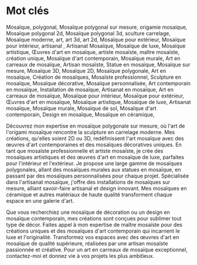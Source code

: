 # Mot clés

Mosaïque,
polygonal,
Mosaïque polygonal sur mesure,
origamie mosaique,
Mosaïque polygonal 2d,
Mosaïque polygonal 3d,
sculture carrelage,
Mosaïque moderne,
art,
art 3d,
art 2d,
Mosaïque pour extérieur,
Mosaïque pour intérieur,
artisanal ,
Artisanat Mosaïque,
Mosaïque de luxe,
Mosaïque artistique,
Œuvres d'art en mosaïque,
artiste mosaïste,
maître mosaïste,
création unique,
Mosaïque d'art contemporain,
Mosaïque murale,
Art en carreaux de mosaïque,
Artisan mosaïste,
Statue en mosaïque,
Mosaïque sur mesure,
Mosaïque 3D,
Mosaïque 2D,
Mosaïque polygonale,
Art en mosaïque,
Création de mosaïques,
Mosaïste professionnel,
Sculpture en mosaïque,
Mosaïque décorative,
Mosaïque personnalisée,
Art contemporain en mosaïque,
Installation de mosaïque,
Artisanat en mosaïque,
Art en carreaux de mosaïque,
Mosaïque pour intérieur,
Mosaïque pour extérieur,
Œuvres d'art en mosaïque,
Mosaïque artistique,
Mosaïque de luxe,
Artisanat mosaïque,
Mosaïque murale,
Mosaïque de sol,
Mosaïque d'art contemporain,
Design en mosaïque,
Mosaïque en céramique,


Découvrez mon expertise en mosaïque polygonale sur mesure, où l'art de l'origami mosaïque rencontre la sculpture en carrelage moderne. Mes créations, qu'elles soient 2D ou 3D, redéfinissent l'art mosaïque avec des œuvres d'art contemporaines et des mosaïques décoratives uniques.
En tant que mosaïste professionnelle et artiste mosaïste, je crée des mosaïques artistiques et des œuvres d'art en mosaïque de luxe, parfaites pour l'intérieur et l'extérieur. Je propose une large gamme de mosaïques polygonales, allant des mosaïques murales aux statues en mosaïque, en passant par des mosaïques personnalisées pour chaque projet.
Spécialisée dans l'artisanat mosaïque, j'offre des installations de mosaïques sur mesure, alliant savoir-faire artisanal et design innovant. Mes mosaïques en céramique et autres matériaux de haute qualité transforment chaque espace en une galerie d'art.

Que vous recherchiez une mosaïque de décoration ou un design en mosaïque contemporain, mes créations sont conçues pour sublimer tout type de décor. Faites appel à mon expertise de maître mosaïste pour des créations uniques et des mosaïques d'art contemporain qui incarnent le luxe et l'originalité.
Transformez vos espaces avec des œuvres d'art en mosaïque de qualité supérieure, réalisées par une artisan mosaïste passionnée et créative. Pour un art en carreaux de mosaïque exceptionnel, contactez-moi et donnez vie à vos projets les plus ambitieux.